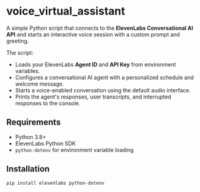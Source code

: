 # voice_virtual_assistant

A simple Python script that connects to the **ElevenLabs Conversational AI API** and starts an interactive voice session with a custom prompt and greeting.  

The script:
- Loads your ElevenLabs **Agent ID** and **API Key** from environment variables.
- Configures a conversational AI agent with a personalized schedule and welcome message.
- Starts a voice-enabled conversation using the default audio interface.
- Prints the agent's responses, user transcripts, and interrupted responses to the console.

## Requirements
- Python 3.8+
- ElevenLabs Python SDK
- `python-dotenv` for environment variable loading

## Installation
```bash
pip install elevenlabs python-dotenv
